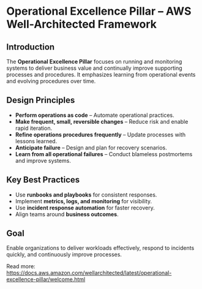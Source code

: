 # Operational Excellence Pillar – AWS Well-Architected Framework

## Introduction
The **Operational Excellence Pillar** focuses on running and monitoring systems to deliver business value and continually improve supporting processes and procedures. It emphasizes learning from operational events and evolving procedures over time.

## Design Principles
- **Perform operations as code** – Automate operational practices.
- **Make frequent, small, reversible changes** – Reduce risk and enable rapid iteration.
- **Refine operations procedures frequently** – Update processes with lessons learned.
- **Anticipate failure** – Design and plan for recovery scenarios.
- **Learn from all operational failures** – Conduct blameless postmortems and improve systems.

## Key Best Practices
- Use **runbooks and playbooks** for consistent responses.
- Implement **metrics, logs, and monitoring** for visibility.
- Use **incident response automation** for faster recovery.
- Align teams around **business outcomes**.

## Goal
Enable organizations to deliver workloads effectively, respond to incidents quickly, and continuously improve processes.

Read more: https://docs.aws.amazon.com/wellarchitected/latest/operational-excellence-pillar/welcome.html
